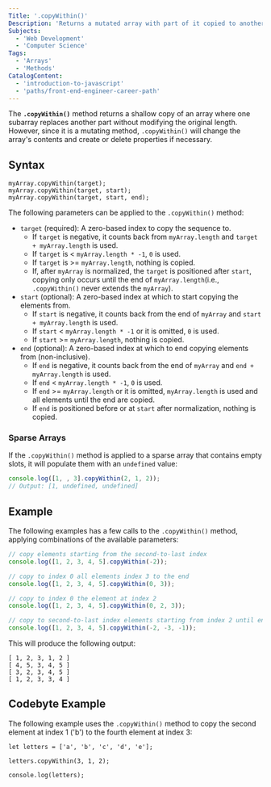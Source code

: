 ```yaml
---
Title: '.copyWithin()'
Description: 'Returns a mutated array with part of it copied to another location in the same array, and its length unchanged.'
Subjects:
  - 'Web Development'
  - 'Computer Science'
Tags:
  - 'Arrays'
  - 'Methods'
CatalogContent:
  - 'introduction-to-javascript'
  - 'paths/front-end-engineer-career-path'
---
```


The **`.copyWithin()`** method returns a shallow copy of an array where one subarray replaces another part without modifying the original length. However, since it is a mutating method, `.copyWithin()` will change the array's contents and create or delete properties if necessary.

## Syntax

```pseudo
myArray.copyWithin(target);
myArray.copyWithin(target, start);
myArray.copyWithin(target, start, end);
```

The following parameters can be applied to the `.copyWithin()` method:
- `target` (required): A zero-based index to copy the sequence to. 
  - If  `target` is negative, it counts back from `myArray.length` and `target + myArray.length` is used.
  - If `target` is < `myArray.length * -1`, `0` is used.
  - If `target` is >= `myArray.length`, nothing is copied. 
  - If, after `myArray` is normalized, the `target` is positioned after `start`, copying only occurs until the end of `myArray.length`(i.e., `.copyWithin()` never extends the `myArray`).
- `start` (optional): A zero-based index at which to start copying the elements from.
  - If `start` is negative, it counts back from the end of `myArray` and `start + myArray.length` is used.
  - If `start` < `myArray.length * -1` or it is omitted, `0` is used. 
  - If `start` >= `myArray.length`, nothing is copied. 
- `end` (optional):  A zero-based index at which to end copying elements from (non-inclusive).
  - If `end` is negative, it counts back from the end of `myArray` and `end + myArray.length` is used.
  - If `end` < `myArray.length * -1`, `0` is used.
  - If `end` >= `myArray.length` or it is omitted, `myArray.length` is used and all elements until the end are copied.
  - If `end` is positioned before or at `start` after normalization, nothing is copied.

### Sparse Arrays

If the `.copyWithin()` method is applied to a sparse array that contains empty slots, it will populate them with an `undefined` value:

```js
console.log([1, , 3].copyWithin(2, 1, 2)); 
// Output: [1, undefined, undefined]
```

## Example

The following examples has a few calls to the `.copyWithin()` method, applying combinations of the available parameters:

```js
// copy elements starting from the second-to-last index
console.log([1, 2, 3, 4, 5].copyWithin(-2));

// copy to index 0 all elements index 3 to the end
console.log([1, 2, 3, 4, 5].copyWithin(0, 3));

// copy to index 0 the element at index 2
console.log([1, 2, 3, 4, 5].copyWithin(0, 2, 3));

// copy to second-to-last index elements starting from index 2 until end of array
console.log([1, 2, 3, 4, 5].copyWithin(-2, -3, -1));
```

This will produce the following output:

```shell 
[ 1, 2, 3, 1, 2 ]
[ 4, 5, 3, 4, 5 ]
[ 3, 2, 3, 4, 5 ]
[ 1, 2, 3, 3, 4 ]
```

## Codebyte Example

The following example uses the `.copyWithin()` method to copy the second element at index 1 ('b') to the fourth element at index 3:

```codebyte/javascript
let letters = ['a', 'b', 'c', 'd', 'e'];

letters.copyWithin(3, 1, 2);

console.log(letters);
```
